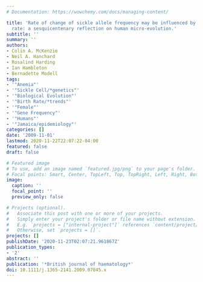 ```yaml
---
# Documentation: https://wowchemy.com/docs/managing-content/

title: 'Rate of change of sickle allele frequency may be influenced by total fertility
  rate: a sesquicentenary reflection on human micro-evolution.'
subtitle: ''
summary: ''
authors:
- Colin A. McKenzie
- Neil A. Hanchard
- Rosalind Harding
- Ian Hambleton
- Bernadette Modell
tags:
- '"Anemia"'
- '"Sickle Cell/*genetics"'
- '"Biological Evolution"'
- '"Birth Rate/*trends"'
- '"Female"'
- '"Gene Frequency"'
- '"Humans"'
- '"Jamaica/epidemiology"'
categories: []
date: '2009-11-01'
lastmod: 2020-11-22T22:07:22-04:00
featured: false
draft: false

# Featured image
# To use, add an image named `featured.jpg/png` to your page's folder.
# Focal points: Smart, Center, TopLeft, Top, TopRight, Left, Right, BottomLeft, Bottom, BottomRight.
image:
  caption: ''
  focal_point: ''
  preview_only: false

# Projects (optional).
#   Associate this post with one or more of your projects.
#   Simply enter your project's folder or file name without extension.
#   E.g. `projects = ["internal-project"]` references `content/project/deep-learning/index.md`.
#   Otherwise, set `projects = []`.
projects: []
publishDate: '2020-11-23T02:07:21.961867Z'
publication_types:
- '2'
abstract: ''
publication: '*British journal of haematology*'
doi: 10.1111/j.1365-2141.2009.07845.x
---
```


